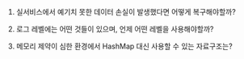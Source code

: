 1. 실서비스에서 예기치 못한 데이터 손실이 발생했다면 어떻게 복구해야할까?

2. 로그 레벨에는 어떤 것들이 있으며, 언제 어떤 레벨을 사용해야할까?

3. 메모리 제약이 심한 환경에서 HashMap 대신 사용할 수 있는 자료구조는?
